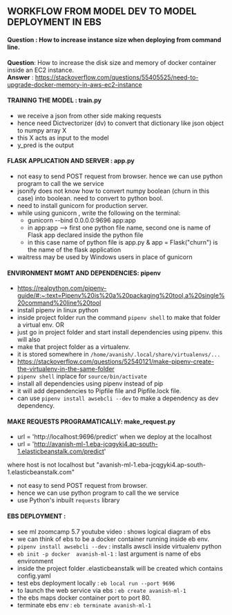 ## WORKFLOW FROM MODEL DEV TO MODEL DEPLOYMENT IN EBS 

#### Question : How to increase instance size when deploying from command line.

**Question**: How to increase the disk size and memory of docker container inside an EC2 instance.<br>
**Answer** :  https://stackoverflow.com/questions/55405525/need-to-upgrade-docker-memory-in-aws-ec2-instance

#### TRAINING THE MODEL : train.py 
- we receive a json from other side making requests 
- hence need Dictvectorizer (dv) to convert that dictionary like json object to numpy array X 
- this X acts as input to the model 
- y_pred is the output 

#### FLASK APPLICATION AND SERVER : app.py

- not easy to send POST request from browser. hence we can use python program to call the we service 
- jsonify does not know how to convert numpy boolean (churn in this case) into boolean. need to convert to python bool. 
- need to install gunicorn for production server.
- while using gunicorn , write the following on the terminal:
    - gunicorn --bind 0.0.0.0:9696 app:app    
    - in app:app --> first one  python file name, second one is name of Flask app declared inside the python file 
    - in this case name of python file is app.py &  app = Flask("churn") is the name of the flask application 
 - waitress may be used by Windows users  in place of gunicorn  

#### ENVIRONMENT MGMT AND DEPENDENCIES: pipenv
- https://realpython.com/pipenv-guide/#:~:text=Pipenv%20is%20a%20packaging%20tool,a%20single%20command%20line%20tool
- install pipenv in linux python
- inside project folder run the command `pipenv shell` to make that folder a virtual env. OR 
- just go in project folder and start install dependencies using pipenv. this will also 
- make that project folder as a virtualenv. 
- it is stored somewhere in `/home/avanish/.local/share/virtualenvs/...`
- https://stackoverflow.com/questions/52540121/make-pipenv-create-the-virtualenv-in-the-same-folder
- `pipenv shell` inplace for `source/bin/activate`
- install all dependencies using pipenv instead of pip 
- it will add dependencies to Pipfile file and Pipfile.lock file.
- can use `pipenv install awsebcli --dev` to make a dependency as dev dependency.  


#### MAKE REQUESTS PROGRAMATICALLY: make_request.py
- url =  'http://localhost:9696/predict'  when we deploy at the localhost
- url = 'http://avanish-ml-1.eba-jcqgyki4.ap-south-1.elasticbeanstalk.com/predict'          

 where host is not localhost but "avanish-ml-1.eba-jcqgyki4.ap-south-1.elasticbeanstalk.com"

- not easy to send POST request from browser.
- hence we can use python program to call the we service 
- use Python's inbuilt `requests` library 


#### EBS DEPLOYMENT : 
- see ml zoomcamp 5.7 youtube video : shows logical diagram of ebs
- we can think of ebs to be a docker container running inside eb env. 
- `pipenv install awsebcli --dev`    : installs awscli inside virtualenv python 
- `eb init -p docker  avanish-ml-1` : last argument is name of ebs environment
- inside the project folder .elasticbeanstalk will be created which contains config.yaml
- test ebs deployment  locally : `eb local run --port 9696` 
- to launch the web service via ebs :  `eb create avanish-ml-1`
- the ebs maps docker container port to port 80. 
-  terminate ebs env : `eb terminate avanish-ml-1`
